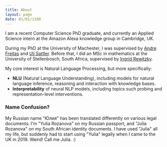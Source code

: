 ```yaml
---
title: About
layout: page
date: 01/01/1100
---
```


I am a recent Computer Science PhD graduate, and currently an Applied Science intern at the Amazon Alexa knowledge group in Cambridge, UK.

During my PhD at the University of Machester, I was supervised by [Andre Freitas](http://andrefreitas.org) and [Uli Sattler](http://www.cs.man.ac.uk/~sattler/). 
Before that, I did an MSc in mathematics at the University of Stellenbosch, South Africa, supervised by [Ingrid Rewitzky](https://math.sun.ac.za/irew/).
<!-- I am part of the *Reasoning and Explainable AI* lab ([ExplAIn Lab](https://ai-systems-lab.org/)). -->

My core interest is Natural Language Processing, but more specifically:
- **NLU** (Natural Language Understanding), including models for natural language inference, reasoning and interaction with knowledge bases.
- **Interpretability** of neural NLP models, including topics such probing and representation-level interventions.

### Name Confusion?
My Russian name "Юлия" has been translated differently on various legal documents: 
I'm "Yulia Rozanova" on my Russian passport, 
and "Julia Rozanova" on my South African identity documents.
I have used "Julia" all my life, but suddenly had to start using "Yulia" legally when I came to the UK in 2019. Weird!
Call me Julia. :)

